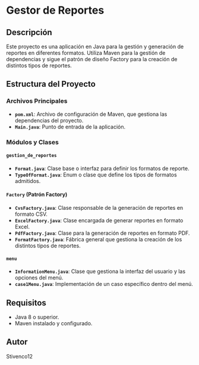 # Gestor de Reportes

## Descripción

Este proyecto es una aplicación en Java para la gestión y generación de reportes en diferentes formatos. Utiliza Maven para la gestión de dependencias y sigue el patrón de diseño Factory para la creación de distintos tipos de reportes.

## Estructura del Proyecto

### Archivos Principales

- **`pom.xml`**: Archivo de configuración de Maven, que gestiona las dependencias del proyecto.
- **`Main.java`**: Punto de entrada de la aplicación.

### Módulos y Clases

#### `gestion_de_reportes`

- **`Format.java`**: Clase base o interfaz para definir los formatos de reporte.
- **`TypeOfFormat.java`**: Enum o clase que define los tipos de formatos admitidos.

#### `Factory` (Patrón Factory)

- **`CvsFactory.java`**: Clase responsable de la generación de reportes en formato CSV.
- **`ExcelFactory.java`**: Clase encargada de generar reportes en formato Excel.
- **`PdfFactory.java`**: Clase para la generación de reportes en formato PDF.
- **`FormatFactory.java`**: Fábrica general que gestiona la creación de los distintos tipos de reportes.

#### `menu`

- **`InformationMenu.java`**: Clase que gestiona la interfaz del usuario y las opciones del menú.
- **`case1Menu.java`**: Implementación de un caso específico dentro del menú.

## Requisitos

- Java 8 o superior.
- Maven instalado y configurado.

## Autor

Stivenco12
